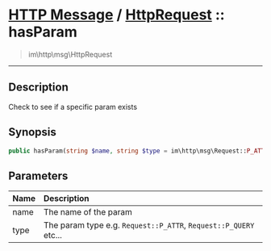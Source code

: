 # [HTTP Message](http.md) / [HttpRequest](http-HttpRequest.md) :: hasParam
 > im\http\msg\HttpRequest
____

## Description
Check to see if a specific param exists

## Synopsis
```php
public hasParam(string $name, string $type = im\http\msg\Request::P_ATTR): bool
```

## Parameters
| Name | Description |
| :--- | :---------- |
| name | The name of the param |
| type | The param type e.g. `Request::P_ATTR`, `Request::P_QUERY` etc... |
